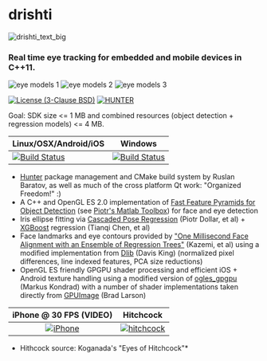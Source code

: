 # drishti

![drishti_text_big](https://user-images.githubusercontent.com/554720/28922218-3a005f9c-7827-11e7-839c-ef3e9a282f70.png)

### Real time eye tracking for embedded and mobile devices in C++11.

![eye models 1](https://user-images.githubusercontent.com/554720/28920911-d836e56a-7821-11e7-8b41-bc338f100cc1.png)
![eye models 2](https://user-images.githubusercontent.com/554720/28920912-da9f3820-7821-11e7-848c-f526922e24ec.png)
![eye models 3](https://user-images.githubusercontent.com/554720/28920920-dcd8e708-7821-11e7-8fc2-b9f375a9a550.png)

[![License (3-Clause BSD)](https://img.shields.io/badge/license-BSD%203--Clause-brightgreen.svg?style=flat-square)](http://opensource.org/licenses/BSD-3-Clause)
[![HUNTER](https://img.shields.io/badge/hunter-v0.19.75-blue.svg)](http://github.com/ruslo/hunter)

Goal: SDK size <= 1 MB and combined resources (object detection + regression models) <= 4 MB.


| Linux/OSX/Android/iOS                           | Windows                                             |
|-------------------------------------------------|-----------------------------------------------------|
| [![Build Status][travis_status]][travis_builds] | [![Build Status][appveyor_status]][appveyor_builds] |


[travis_status]: https://travis-ci.com/elucideye/drishti.svg?token=2fYtPs8x4ziLvxfp2emx&branch=master
[travis_builds]: https://travis-ci.com/elucideye/drishti

[appveyor_status]: https://ci.appveyor.com/api/projects/status/m1ourfgbmmbp4p0o?svg=true
[appveyor_builds]: https://ci.appveyor.com/api/projects/elucideye/drishti

* [Hunter](https://github.com/ruslo/hunter) package management and CMake build system by Ruslan Baratov, as well as much of the cross platform Qt work: "Organized Freedom!" :)
* A C++ and OpenGL ES 2.0 implementation of [Fast Feature Pyramids for Object Detection](https://pdollar.github.io/files/papers/DollarPAMI14pyramids.pdf) (see [Piotr's Matlab Toolbox](https://pdollar.github.io/toolbox)) for face and eye detection
* Iris ellipse fitting via [Cascaded Pose Regression](https://pdollar.github.io/files/papers/DollarCVPR10pose.pdf) (Piotr Dollar, et al) + [XGBoost](https://github.com/dmlc/xgboost) regression (Tianqi Chen, et al) 
* Face landmarks and eye contours provided by ["One Millisecond Face Alignment with an Ensemble of Regression Trees"](http://www.cv-foundation.org/openaccess/content_cvpr_2014/papers/Kazemi_One_Millisecond_Face_2014_CVPR_paper.pdf) (Kazemi, et al) using a modified implementation from [Dlib](https://github.com/davisking/dlib) (Davis King) (normalized pixel differences, line indexed features, PCA size reductions)
* OpenGL ES friendly GPGPU shader processing and efficient iOS + Android texture handling using a modified version of [ogles_gpgpu](https://github.com/hunter-packages/ogles_gpgpu) (Markus Kondrad) with a number of shader implementations taken directly from [GPUImage](https://github.com/BradLarson/GPUImage) (Brad Larson)

iPhone @ 30 FPS (VIDEO)                                        |  Hitchcock 
:-------------------------------------------------------------:|:-------------------------:
[![iPhone](https://goo.gl/1uLQ44)](https://vimeo.com/230351171)|[![hitchcock](https://goo.gl/rMzrBB)](https://vimeo.com/219386623)

* Hithcock source: Koganada's "Eyes of Hitchcock"*
